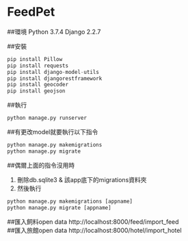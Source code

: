 # FeedPet
##環境
Python 3.7.4
Django 2.2.7

##安裝
```Python
pip install Pillow
pip install requests
pip install django-model-utils
pip install djangorestframework
pip install geocoder
pip install geojson
```

##執行
```Python
python manage.py runserver
```

##有更改model就要執行以下指令
```Python
python manage.py makemigrations
python manage.py migrate
```

##偶爾上面的指令沒用時
1. 刪除db.sqlite3 & 該app底下的migrations資料夾
2. 然後執行
```Python
python manage.py makemigrations [appname]
python manage.py migrate [appname]
```

##匯入飼料open data
http://localhost:8000/feed/import_feed
<br>
##匯入旅館open data
http://localhost:8000/hotel/import_hotel
<br>
